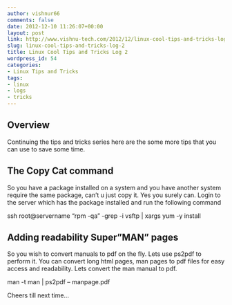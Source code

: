 ```yaml
---
author: vishnur66
comments: false
date: 2012-12-10 11:26:07+00:00
layout: post
link: http://www.vishnu-tech.com/2012/12/linux-cool-tips-and-tricks-log-2/
slug: linux-cool-tips-and-tricks-log-2
title: Linux Cool Tips and Tricks Log 2
wordpress_id: 54
categories:
- Linux Tips and Tricks
tags:
- linux
- logs
- tricks
---
```


## Overview


Continuing the tips and tricks series here are the some more tips that you can use to save some time.


## The Copy Cat command


So you have a package installed on a system and you have another system require the same package, can’t u just copy it. Yes you surely can. Login to the server which has the package installed and run the following command


ssh root@servername “rpm -qa” -grep -i vsftp | xargs yum -y install




## Adding readability Super”MAN” pages


So you wish to convert manuals to pdf on the fly. Lets use ps2pdf to perform it. You can convert long html pages, man pages to pdf files for easy access and readability. Lets convert the man manual to pdf.


man -t man | ps2pdf – manpage.pdf


Cheers till next time…
